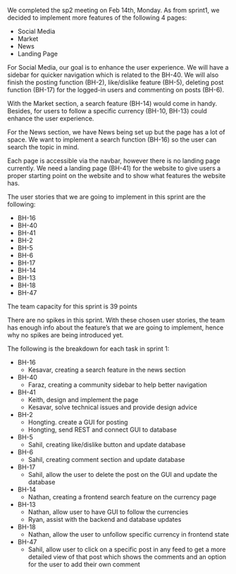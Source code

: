 We completed the sp2 meeting on Feb 14th, Monday. As from sprint1, we decided to implement more features of the following 4 pages:

* Social Media
* Market
* News
* Landing Page
 

For Social Media, our goal is to enhance the user experience. We will have a sidebar for quicker navigation which is related to the BH-40. We will also finish the posting function (BH-2), like/dislike feature (BH-5), deleting post function (BH-17) for the logged-in users and commenting on posts (BH-6).

With the Market section, a search feature (BH-14) would come in handy. Besides, for users to follow a specific currency (BH-10, BH-13) could enhance the user experience.

For the News section, we have News being set up but the page has a lot of space. We want to implement a search function (BH-16) so the user can search the topic in mind.

Each page is accessible via the navbar, however there is no landing page currently. We need a landing page (BH-41) for the website to give users a proper starting point on the website and to show what features the website has.



The user stories that we are going to implement in this sprint are the following:
* BH-16
* BH-40
* BH-41
* BH-2
* BH-5
* BH-6
* BH-17
* BH-14
* BH-13
* BH-18
* BH-47

The team capacity for this sprint is 39 points

There are no spikes in this sprint. With these chosen user stories, the team has enough info about the feature’s that we are going to implement, hence why no spikes are being introduced yet.



The following is the breakdown for each task in sprint 1:
- BH-16
    - Kesavar, creating a search feature in the news section
- BH-40
    - Faraz, creating a community sidebar to help better navigation
- BH-41
    - Keith, design and implement the page
    - Kesavar, solve technical issues and provide design advice
- BH-2
    - Hongting. create a GUI for posting
    - Hongting, send REST and connect GUI to database
- BH-5
    - Sahil, creating like/dislike button and update database
- BH-6
    - Sahil, creating comment section and update database
- BH-17
    - Sahil, allow the user to delete the post on the GUI and update the database 
- BH-14
    - Nathan, creating a frontend search feature on the currency page
- BH-13
    - Nathan, allow user to have GUI to follow the currencies
    - Ryan, assist with the backend and database updates
- BH-18
    - Nathan, allow the user to unfollow specific currency in frontend state 
- BH-47
    - Sahil, allow user to click on a specific post in any feed to get a more detailed view of that   post which shows the comments and an option for the user to add their own comment
